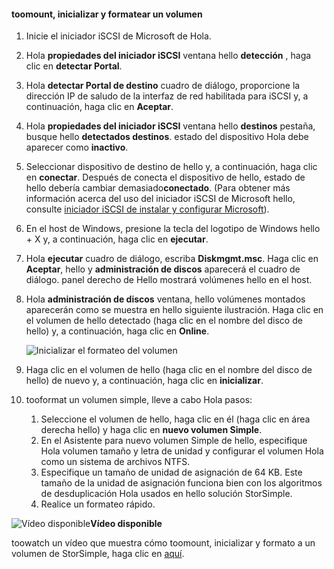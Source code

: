 <!--author=SharS last changed: 9/17/15-->

#### <a name="toomount-initialize-and-format-a-volume"></a>toomount, inicializar y formatear un volumen
1. Inicie el iniciador iSCSI de Microsoft de Hola.
2. Hola **propiedades del iniciador iSCSI** ventana hello **detección** , haga clic en **detectar Portal**.
3. Hola **detectar Portal de destino** cuadro de diálogo, proporcione la dirección IP de saludo de la interfaz de red habilitada para iSCSI y, a continuación, haga clic en **Aceptar**. 
4. Hola **propiedades del iniciador iSCSI** ventana hello **destinos** pestaña, busque hello **detectados destinos**. estado del dispositivo Hola debe aparecer como **inactivo**.
5. Seleccionar dispositivo de destino de hello y, a continuación, haga clic en **conectar**. Después de conecta el dispositivo de hello, estado de hello debería cambiar demasiado**conectado**. (Para obtener más información acerca del uso del iniciador iSCSI de Microsoft hello, consulte [iniciador iSCSI de instalar y configurar Microsoft][1]).
6. En el host de Windows, presione la tecla del logotipo de Windows hello + X y, a continuación, haga clic en **ejecutar**. 
7. Hola **ejecutar** cuadro de diálogo, escriba **Diskmgmt.msc**. Haga clic en **Aceptar**, hello y **administración de discos** aparecerá el cuadro de diálogo. panel derecho de Hello mostrará volúmenes hello en el host.
8. Hola **administración de discos** ventana, hello volúmenes montados aparecerán como se muestra en hello siguiente ilustración. Haga clic en el volumen de hello detectado (haga clic en el nombre del disco de hello) y, a continuación, haga clic en **Online**.
   
     ![Inicializar el formateo del volumen](./media/storsimple-mount-initialize-format-volume/HCS_InitializeFormatVolume-include.png) 
9. Haga clic en el volumen de hello (haga clic en el nombre del disco de hello) de nuevo y, a continuación, haga clic en **inicializar**.
10. tooformat un volumen simple, lleve a cabo Hola pasos:
    
    1. Seleccione el volumen de hello, haga clic en él (haga clic en área derecha hello) y haga clic en **nuevo volumen Simple**.
    2. En el Asistente para nuevo volumen Simple de hello, especifique Hola volumen tamaño y letra de unidad y configurar el volumen Hola como un sistema de archivos NTFS.
    3. Especifique un tamaño de unidad de asignación de 64 KB. Este tamaño de la unidad de asignación funciona bien con los algoritmos de desduplicación Hola usados en hello solución StorSimple.
    4. Realice un formateo rápido.

![Vídeo disponible](./media/storsimple-mount-initialize-format-volume/Video_icon.png)**Vídeo disponible**

toowatch un vídeo que muestra cómo toomount, inicializar y formato a un volumen de StorSimple, haga clic en [aquí](https://azure.microsoft.com/documentation/videos/mount-initialize-and-format-a-storsimple-volume/).

<!--Link references-->
[1]: https://technet.microsoft.com/library/ee338480(WS.10).aspx
